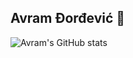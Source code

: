 ## Avram Đorđević 👋
<!-- ![](https://komarev.com/ghpvc/?username=avramdj) -->

![Avram's GitHub stats](https://github-readme-stats.vercel.app/api?username=avramdj&show_icons=true)
